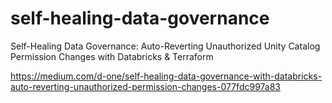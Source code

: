 # self-healing-data-governance
Self-Healing Data Governance: Auto-Reverting Unauthorized Unity Catalog Permission Changes with Databricks &amp; Terraform

https://medium.com/d-one/self-healing-data-governance-with-databricks-auto-reverting-unauthorized-permission-changes-077fdc997a83
